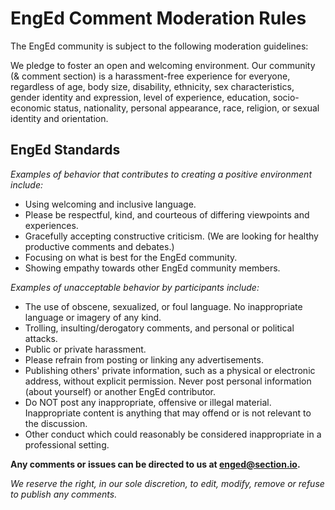 # EngEd Comment Moderation Rules
The EngEd community is subject to the following moderation guidelines:

We pledge to foster an open and welcoming environment. Our community (& comment section) is a harassment-free experience for everyone, regardless of age, body size, disability, ethnicity, sex characteristics, gender identity and expression, level of experience, education, socio-economic status, nationality, personal appearance, race, religion, or sexual identity and orientation.

## EngEd Standards
*Examples of behavior that contributes to creating a positive environment include:*
- Using welcoming and inclusive language.
- Please be respectful, kind, and courteous of differing viewpoints and experiences.
- Gracefully accepting constructive criticism. (We are looking for healthy productive comments and debates.)
- Focusing on what is best for the EngEd community.
- Showing empathy towards other EngEd community members.

*Examples of unacceptable behavior by participants include:*
- The use of obscene, sexualized, or foul language. No inappropriate language or imagery of any kind.
- Trolling, insulting/derogatory comments, and personal or political attacks.
- Public or private harassment.
- Please refrain from posting or linking any advertisements.
- Publishing others' private information, such as a physical or electronic address, without explicit permission. Never post personal information (about yourself) or another EngEd contributor. 
- Do NOT post any inappropriate, offensive or illegal material. Inappropriate content is anything that may offend or is not relevant to the discussion.
- Other conduct which could reasonably be considered inappropriate in a professional setting.

**Any comments or issues can be directed to us at enged@section.io.** 

*We reserve the right, in our sole discretion, to edit, modify, remove or refuse to publish any comments.*

